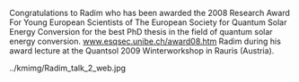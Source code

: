 Congratulations  to Radim who has been awarded  the 2008 Research Award For Young  European Scientists of The European  Society for Quantum Solar Energy Conversion for the best PhD thesis in the  field of quantum solar energy conversion.
www.esqsec.unibe.ch/award08.htm 
Radim during his award lecture at the Quantsol 2009  Winterworkshop in Rauris (Austria).

../kmimg/Radim_talk_2_web.jpg